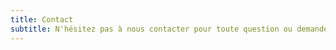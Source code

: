 ```yaml
---
title: Contact
subtitle: N'hésitez pas à nous contacter pour toute question ou demande spécifique.
---
```

